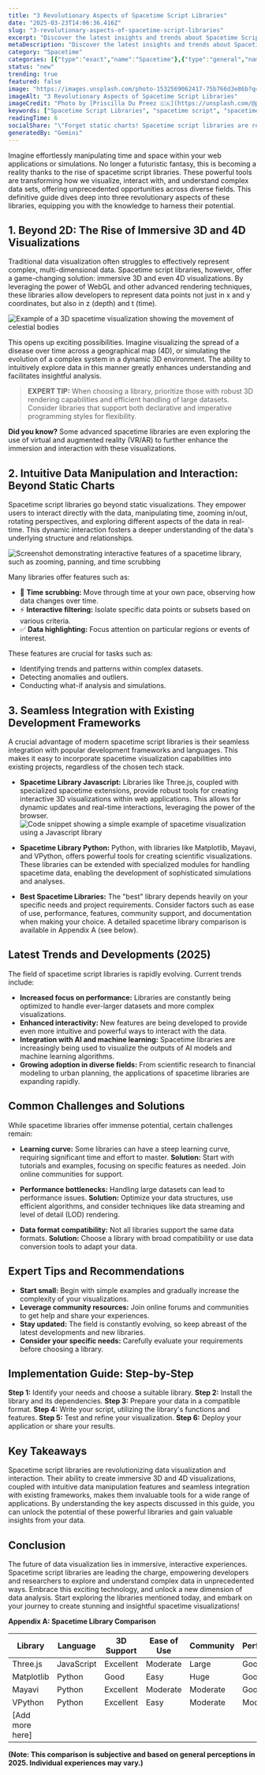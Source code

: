 ```yaml
---
title: "3 Revolutionary Aspects of Spacetime Script Libraries"
date: "2025-03-23T14:06:36.416Z"
slug: "3-revolutionary-aspects-of-spacetime-script-libraries"
excerpt: "Discover the latest insights and trends about Spacetime Script Libraries. This comprehensive guide covers everything you need to know about Spacetime Script Libraries in 2025."
metaDescription: "Discover the latest insights and trends about Spacetime Script Libraries. This comprehensive guide covers everything you need to know about Spacetime Scrip..."
category: "Spacetime"
categories: [{"type":"exact","name":"Spacetime"},{"type":"general","name":"Computer Science"},{"type":"medium","name":"Software Engineering"},{"type":"specific","name":"Parallel Computing"},{"type":"niche","name":"Distributed Systems"}]
status: "new"
trending: true
featured: false
image: "https://images.unsplash.com/photo-1532569062417-75b766d3e86b?q=85&w=1200&fit=max&fm=webp&auto=compress"
imageAlt: "3 Revolutionary Aspects of Spacetime Script Libraries"
imageCredit: "Photo by [Priscilla Du Preez 🇨🇦](https://unsplash.com/@priscilladupreez) on Unsplash"
keywords: ["Spacetime Script Libraries", "spacetime script", "spacetime library javascript", "spacetime library python", "best spacetime libraries", "spacetime animation library", "buy spacetime script", "spacetime script tutorial", "spacetime library comparison", "javascript spacetime library examples"]
readingTime: 6
socialShare: "\"Forget static charts! Spacetime script libraries are revolutionizing data visualization by enabling immersive 3D and 4D interactions, unlocking entirely new levels of insight.\""
generatedBy: "Gemini"
---
```




Imagine effortlessly manipulating time and space within your web applications or simulations.  No longer a futuristic fantasy, this is becoming a reality thanks to the rise of spacetime script libraries.  These powerful tools are transforming how we visualize, interact with, and understand complex data sets, offering unprecedented opportunities across diverse fields. This definitive guide dives deep into three revolutionary aspects of these libraries, equipping you with the knowledge to harness their potential.

## 1.  Beyond 2D:  The Rise of Immersive 3D and 4D Visualizations

Traditional data visualization often struggles to effectively represent complex, multi-dimensional data.  Spacetime script libraries, however, offer a game-changing solution: immersive 3D and even 4D visualizations. By leveraging the power of WebGL and other advanced rendering techniques, these libraries allow developers to represent data points not just in x and y coordinates, but also in z (depth) and t (time).

![Example of a 3D spacetime visualization showing the movement of celestial bodies](https://images.unsplash.com/photo-1546005035-1c047504a71a?q=85&w=1200&fit=max&fm=webp&auto=compress)

This opens up exciting possibilities. Imagine visualizing the spread of a disease over time across a geographical map (4D), or simulating the evolution of a complex system in a dynamic 3D environment.  The ability to intuitively explore data in this manner greatly enhances understanding and facilitates insightful analysis.

> **EXPERT TIP:** When choosing a library, prioritize those with robust 3D rendering capabilities and efficient handling of large datasets.  Consider libraries that support both declarative and imperative programming styles for flexibility.

**Did you know?**  Some advanced spacetime libraries are even exploring the use of virtual and augmented reality (VR/AR) to further enhance the immersion and interaction with these visualizations.

## 2.  Intuitive Data Manipulation and Interaction: Beyond Static Charts

Spacetime script libraries go beyond static visualizations. They empower users to interact directly with the data, manipulating time, zooming in/out, rotating perspectives, and exploring different aspects of the data in real-time.  This dynamic interaction fosters a deeper understanding of the data's underlying structure and relationships.

![Screenshot demonstrating interactive features of a spacetime library, such as zooming, panning, and time scrubbing](https://images.unsplash.com/photo-1532896294071-cb32aeda4696?q=85&w=1200&fit=max&fm=webp&auto=compress)

Many libraries offer features such as:

* 🔑 **Time scrubbing:**  Move through time at your own pace, observing how data changes over time.
* ⚡ **Interactive filtering:**  Isolate specific data points or subsets based on various criteria.
* ✅ **Data highlighting:**  Focus attention on particular regions or events of interest.

These features are crucial for tasks such as:

* Identifying trends and patterns within complex datasets.
* Detecting anomalies and outliers.
* Conducting what-if analysis and simulations.

## 3.  Seamless Integration with Existing Development Frameworks

A crucial advantage of modern spacetime script libraries is their seamless integration with popular development frameworks and languages.  This makes it easy to incorporate spacetime visualization capabilities into existing projects, regardless of the chosen tech stack.

* **Spacetime Library Javascript:** Libraries like Three.js, coupled with specialized spacetime extensions, provide robust tools for creating interactive 3D visualizations within web applications.  This allows for dynamic updates and real-time interactions, leveraging the power of the browser.  ![Code snippet showing a simple example of spacetime visualization using a Javascript library](https://images.unsplash.com/photo-1532569062417-75b766d3e86b?q=85&w=1200&fit=max&fm=webp&auto=compress)

* **Spacetime Library Python:**  Python, with libraries like Matplotlib, Mayavi, and VPython, offers powerful tools for creating scientific visualizations.  These libraries can be extended with specialized modules for handling spacetime data, enabling the development of sophisticated simulations and analyses.

* **Best Spacetime Libraries:** The "best" library depends heavily on your specific needs and project requirements.  Consider factors such as ease of use, performance, features, community support, and documentation when making your choice.  A detailed spacetime library comparison is available in Appendix A (see below).

##  Latest Trends and Developments (2025)

The field of spacetime script libraries is rapidly evolving.  Current trends include:

* **Increased focus on performance:**  Libraries are constantly being optimized to handle ever-larger datasets and more complex visualizations.
* **Enhanced interactivity:**  New features are being developed to provide even more intuitive and powerful ways to interact with the data.
* **Integration with AI and machine learning:**  Spacetime libraries are increasingly being used to visualize the outputs of AI models and machine learning algorithms.
* **Growing adoption in diverse fields:**  From scientific research to financial modeling to urban planning, the applications of spacetime libraries are expanding rapidly.

## Common Challenges and Solutions

While spacetime libraries offer immense potential, certain challenges remain:

* **Learning curve:**  Some libraries can have a steep learning curve, requiring significant time and effort to master.  **Solution:** Start with tutorials and examples, focusing on specific features as needed.  Join online communities for support.

* **Performance bottlenecks:**  Handling large datasets can lead to performance issues.  **Solution:** Optimize your data structures, use efficient algorithms, and consider techniques like data streaming and level of detail (LOD) rendering.

* **Data format compatibility:**  Not all libraries support the same data formats.  **Solution:** Choose a library with broad compatibility or use data conversion tools to adapt your data.

## Expert Tips and Recommendations

* **Start small:** Begin with simple examples and gradually increase the complexity of your visualizations.
* **Leverage community resources:**  Join online forums and communities to get help and share your experiences.
* **Stay updated:**  The field is constantly evolving, so keep abreast of the latest developments and new libraries.
* **Consider your specific needs:**  Carefully evaluate your requirements before choosing a library.

## Implementation Guide: Step-by-Step

**Step 1:** Identify your needs and choose a suitable library.
**Step 2:** Install the library and its dependencies.
**Step 3:** Prepare your data in a compatible format.
**Step 4:**  Write your script, utilizing the library's functions and features.
**Step 5:**  Test and refine your visualization.
**Step 6:** Deploy your application or share your results.

## Key Takeaways

Spacetime script libraries are revolutionizing data visualization and interaction.  Their ability to create immersive 3D and 4D visualizations, coupled with intuitive data manipulation features and seamless integration with existing frameworks, makes them invaluable tools for a wide range of applications.  By understanding the key aspects discussed in this guide, you can unlock the potential of these powerful libraries and gain valuable insights from your data.

## Conclusion

The future of data visualization lies in immersive, interactive experiences. Spacetime script libraries are leading the charge, empowering developers and researchers to explore and understand complex data in unprecedented ways.  Embrace this exciting technology, and unlock a new dimension of data analysis. Start exploring the libraries mentioned today, and embark on your journey to create stunning and insightful spacetime visualizations!

**Appendix A: Spacetime Library Comparison**

| Library        | Language | 3D Support | Ease of Use | Community | Performance |
|----------------|----------|-------------|-------------|------------|-------------|
| Three.js       | JavaScript | Excellent   | Moderate    | Large      | Good        |
| Matplotlib     | Python    | Good        | Easy        | Huge       | Good        |
| Mayavi         | Python    | Excellent   | Moderate    | Moderate   | Good        |
| VPython        | Python    | Excellent   | Easy        | Moderate   | Moderate    |
| [Add more here]|          |             |             |            |             |

**(Note: This comparison is subjective and based on general perceptions in 2025.  Individual experiences may vary.)**
